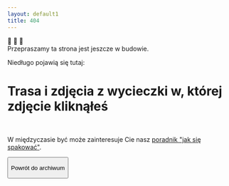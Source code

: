 ```yaml
---
layout: default1
title: 404
---
```

<div class="grid items-center grid-rows-3 justify-center gap-3 h-screen m-5 max-w-[800px]">
    <div class="center animate-bounce text-5xl sm:text-6xl m-1 text-center w-full">🦔 🦔 🦔</div>
    <div class="text-2xl sm:text-3xl text-center"> Przepraszamy ta strona jest jeszcze w budowie.
        <p class="text-xl">Niedługo pojawią się tutaj:</p>
        <h1> Trasa i zdjęcia z wycieczki w, której zdjęcie kliknąłeś</h1>
        <br>
        <p>W międzyczasie być może zainteresuje Cie nasz <a href="ekwipunek.html" class="text-amber-500 hover:text-amber-400">poradnik "jak się  spakować"</a>.</p>
    </div>
    <button class="text-amber-50 w-full px-6 red-yellow-button py-1 sm:px-10 dm:px-15 sm:py-4 cursor-pointer rounded-full orangeShadow font-medium"
        onclick="window.location.href='https://kama-pa-go.github.io/KGprojects/galeria.html'">
        <p class="text-base sm:text-lg md:text-xl">Powrót do archiwum</p>
    </button> 
</div>
